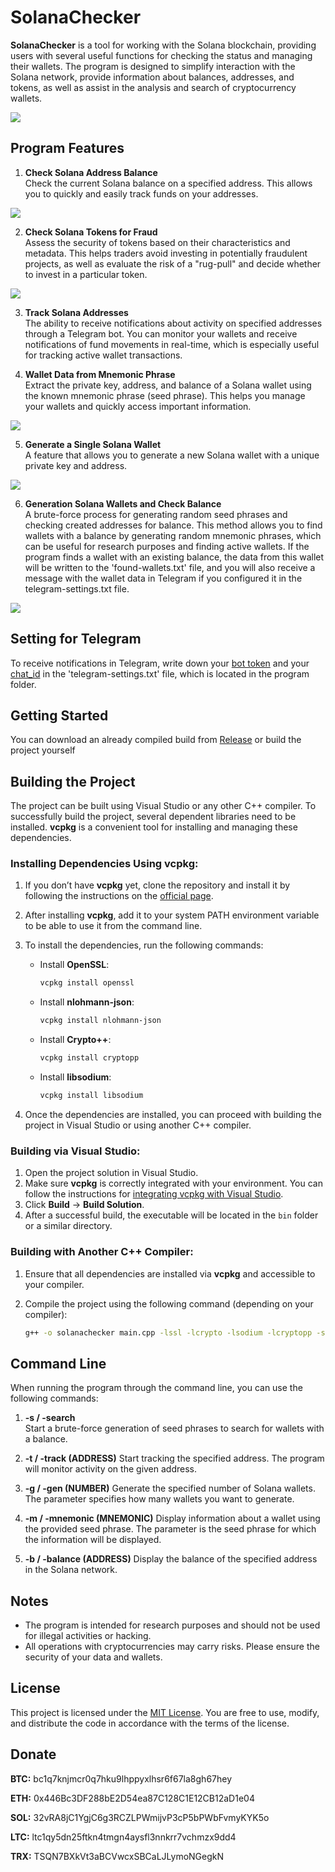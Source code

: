 # SolanaChecker

**SolanaChecker** is a tool for working with the Solana blockchain, providing users with several useful functions for checking the status and managing their wallets. The program is designed to simplify interaction with the Solana network, provide information about balances, addresses, and tokens, as well as assist in the analysis and search of cryptocurrency wallets.

<p align="left">
    <img src="/assets/sappcymal.webp" />
</p>

## Program Features

1. **Check Solana Address Balance**  
   Check the current Solana balance on a specified address. This allows you to quickly and easily track funds on your addresses.
   
<p align="left">
    <img src="/assets/loundlaslooo.webp" />
</p>

2. **Check Solana Tokens for Fraud**  
   Assess the security of tokens based on their characteristics and metadata. This helps traders avoid investing in potentially fraudulent projects, as well as evaluate the risk of a "rug-pull" and decide whether to invest in a particular token.

<p align="left">
    <img src="/assets/inones.webp" />
</p>

3. **Track Solana Addresses**  
   The ability to receive notifications about activity on specified addresses through a Telegram bot. You can monitor your wallets and receive notifications of fund movements in real-time, which is especially useful for tracking active wallet transactions.

4. **Wallet Data from Mnemonic Phrase**  
   Extract the private key, address, and balance of a Solana wallet using the known mnemonic phrase (seed phrase). This helps you manage your wallets and quickly access important information.
	
<p align="left">
    <img src="/assets/erpere.webp" />
</p>

5. **Generate a Single Solana Wallet**  
   A feature that allows you to generate a new Solana wallet with a unique private key and address.

<p align="left">
    <img src="/assets/folgsena.webp" />
</p>

6. **Generation Solana Wallets and Check Balance**  
   A brute-force process for generating random seed phrases and checking created addresses for balance. This method allows you to find wallets with a balance by generating random mnemonic phrases, which can be useful for research purposes and finding active wallets.
   If the program finds a wallet with an existing balance, the data from this wallet will be written to the 'found-wallets.txt' file, and you will also receive a message with the wallet data in Telegram if you configured it in the telegram-settings.txt file.

<p align="left">
    <img src="/assets/searchmello.webp" />
</p>

## Setting for Telegram

To receive notifications in Telegram, write down your [bot token](https://core.telegram.org/bots/tutorial#obtain-your-bot-token) and your [chat_id](https://t.me/getmyid_bot) in the 'telegram-settings.txt' file, which is located in the program folder.

## Getting Started

You can download an already compiled build from [Release](../../releases) or build the project yourself

## Building the Project

The project can be built using Visual Studio or any other C++ compiler. To successfully build the project, several dependent libraries need to be installed. **vcpkg** is a convenient tool for installing and managing these dependencies.

### Installing Dependencies Using vcpkg:

1. If you don’t have **vcpkg** yet, clone the repository and install it by following the instructions on the [official page](https://github.com/microsoft/vcpkg).

2. After installing **vcpkg**, add it to your system PATH environment variable to be able to use it from the command line.

3. To install the dependencies, run the following commands:

   - Install **OpenSSL**:
     ```bash
     vcpkg install openssl
     ```

   - Install **nlohmann-json**:
     ```bash
     vcpkg install nlohmann-json
     ```

   - Install **Crypto++**:
     ```bash
     vcpkg install cryptopp
     ```

   - Install **libsodium**:
     ```bash
     vcpkg install libsodium
     ```

4. Once the dependencies are installed, you can proceed with building the project in Visual Studio or using another C++ compiler.

### Building via Visual Studio:

1. Open the project solution in Visual Studio.
2. Make sure **vcpkg** is correctly integrated with your environment. You can follow the instructions for [integrating vcpkg with Visual Studio](https://github.com/microsoft/vcpkg#visual-studio).
3. Click **Build** -> **Build Solution**.
4. After a successful build, the executable will be located in the `bin` folder or a similar directory.

### Building with Another C++ Compiler:

1. Ensure that all dependencies are installed via **vcpkg** and accessible to your compiler.
2. Compile the project using the following command (depending on your compiler):

   ```bash
   g++ -o solanachecker main.cpp -lssl -lcrypto -lsodium -lcryptopp -std=c++17
   ```

## Command Line

When running the program through the command line, you can use the following commands:

1. **-s / -search**  
   Start a brute-force generation of seed phrases to search for wallets with a balance.

2. **-t / -track (ADDRESS)**
	Start tracking the specified address. The program will monitor activity on the given address.

3. **-g / -gen (NUMBER)**
	Generate the specified number of Solana wallets. The <NUMBER> parameter specifies how many wallets you want to generate.
	
4. **-m / -mnemonic (MNEMONIC)**
	Display information about a wallet using the provided seed phrase. The <MNEMONIC> parameter is the seed phrase for which the information will be displayed.

5. **-b / -balance (ADDRESS)**
	Display the balance of the specified address in the Solana network.
	

## Notes

- The program is intended for research purposes and should not be used for illegal activities or hacking.
- All operations with cryptocurrencies may carry risks. Please ensure the security of your data and wallets.

## License

This project is licensed under the [MIT License](/LICENSE). You are free to use, modify, and distribute the code in accordance with the terms of the license.

## Donate

**BTC:** bc1q7knjmcr0q7hku9lhppyxlhsr6f67la8gh67hey

**ETH:** 0x446Bc3DF288bE2D54ea87C128C1E12CB12aD1e04

**SOL:** 32vRA8jC1YgjC6g3RCZLPWmijvP3cP5bPWbFvmyKYK5o

**LTC:** ltc1qy5dn25ftkn4tmgn4aysfl3nnkrr7vchmzx9dd4

**TRX:**  TSQN7BXkVt3aBCVwcxSBCaLJLymoNGegkN
